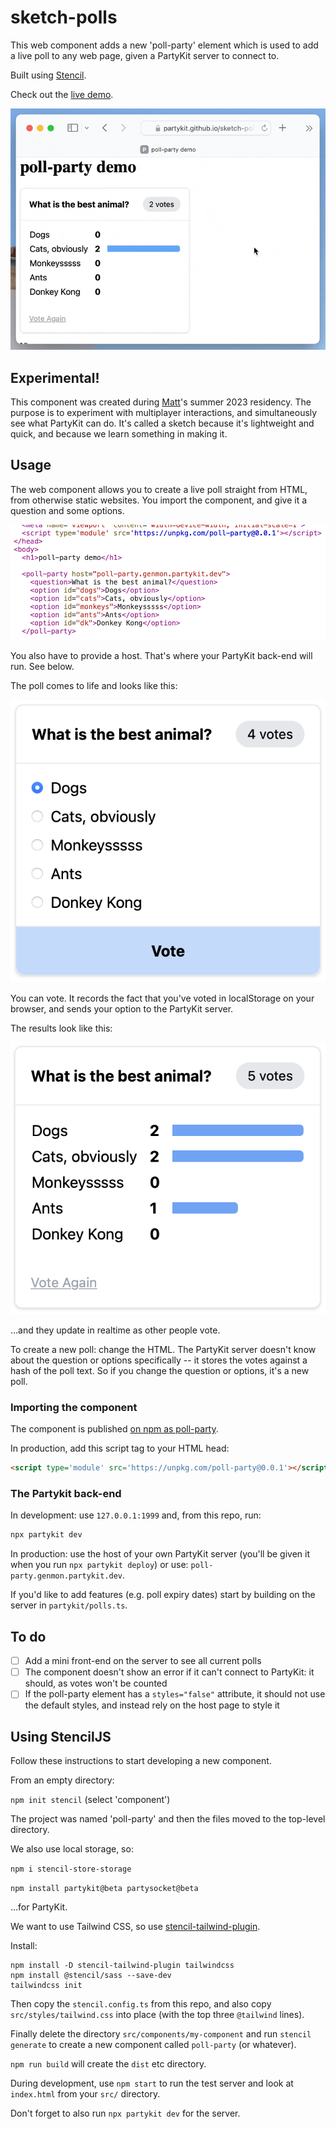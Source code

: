 # sketch-polls

This web component adds a new 'poll-party' element which is used to add a live poll to any web page, given a PartyKit server to connect to.

Built using [Stencil](https://stenciljs.com/).

Check out the [live demo](https://partykit.github.io/sketch-polls/).

![image](/assets/poll-party.gif)

## Experimental!

This component was created during [Matt](https://interconnected.org)'s summer 2023 residency. The purpose is to experiment with multiplayer interactions, and simultaneously see what PartyKit can do. It's called a sketch because it's lightweight and quick, and because we learn something in making it.

## Usage

The web component allows you to create a live poll straight from HTML, from otherwise static websites. You import the component, and give it a question and some options.

![image](/assets/source.png)

You also have to provide a host. That's where your PartyKit back-end will run. See below.

The poll comes to life and looks like this:

![image](/assets/poll.png)

You can vote. It records the fact that you've voted in localStorage on your browser, and sends your option to the PartyKit server.

The results look like this:

![image](/assets/results.png)

...and they update in realtime as other people vote.

To create a new poll: change the HTML. The PartyKit server doesn't know about the question or options specifically -- it stores the votes against a hash of the poll text. So if you change the question or options, it's a new poll.

### Importing the component

The component is published [on npm as poll-party](https://www.npmjs.com/package/poll-party).

In production, add this script tag to your HTML head:

```html
<script type='module' src='https://unpkg.com/poll-party@0.0.1'></script>
```

### The Partykit back-end

In development: use `127.0.0.1:1999` and, from this repo, run:

```sh
npx partykit dev
```

In production: use the host of your own PartyKit server (you'll be given it when you run `npx partykit deploy`) or use: `poll-party.genmon.partykit.dev`.

If you'd like to add features (e.g. poll expiry dates) start by building on the server in `partykit/polls.ts`.

## To do

- [ ] Add a mini front-end on the server to see all current polls
- [ ] The component doesn't show an error if it can't connect to PartyKit: it should, as votes won't be counted
- [ ] If the poll-party element has a `styles="false"` attribute, it should not use the default styles, and instead rely on the host page to style it

## Using StencilJS

Follow these instructions to start developing a new component.

From an empty directory:

`npm init stencil` (select 'component')

The project was named 'poll-party' and then the files moved to the top-level directory.

We also use local storage, so:

`npm i stencil-store-storage`

`npm install partykit@beta partysocket@beta`

...for PartyKit.

We want to use Tailwind CSS, so use [stencil-tailwind-plugin](https://www.npmjs.com/package/stencil-tailwind-plugin).

Install:

```
npm install -D stencil-tailwind-plugin tailwindcss
npm install @stencil/sass --save-dev
tailwindcss init
```

Then copy the `stencil.config.ts` from this repo, and also copy `src/styles/tailwind.css` into place (with the top three `@tailwind` lines).

Finally delete the directory `src/components/my-component` and run `stencil generate` to create a new component called `poll-party` (or whatever).

`npm run build` will create the `dist` etc directory.

During development, use `npm start` to run the test server and look at `index.html` from your `src/` directory.

Don't forget to also run `npx partykit dev` for the server.

